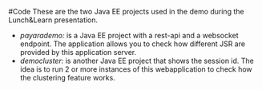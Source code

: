 #Code 
These are the two Java EE projects used in the demo during the Lunch&Learn presentation.

* *payarademo:* is a Java EE project with a rest-api and a websocket endpoint. The application allows you to check how different JSR are provided by this application server.
* *democluster:* is another Java EE project that shows the session id. The idea is to run 2 or more instances of this webapplication to check how the clustering feature works.
